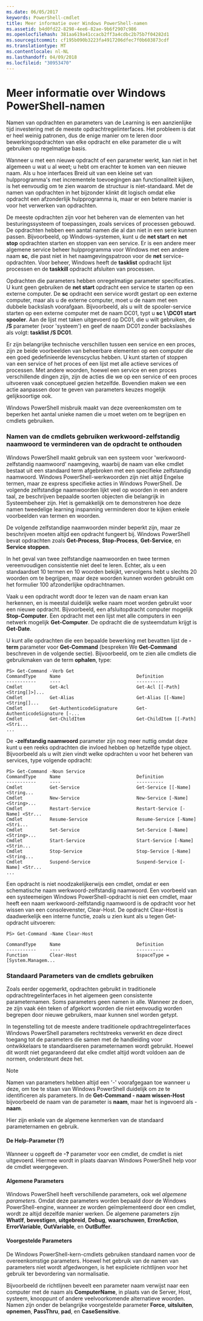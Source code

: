 ```yaml
---
ms.date: 06/05/2017
keywords: PowerShell-cmdlet
title: Meer informatie over Windows PowerShell-namen
ms.assetid: b4d0fd22-8298-4ee6-82ae-9b6f2907c986
ms.openlocfilehash: 381aa619a41ccacb2ff3a4cdbc2b75b7f04282d1
ms.sourcegitcommit: cf195b090b3223fa4917206dfec7f0b603873cdf
ms.translationtype: MT
ms.contentlocale: nl-NL
ms.lasthandoff: 04/09/2018
ms.locfileid: "30953470"
---
```

# <a name="learning-windows-powershell-names"></a>Meer informatie over Windows PowerShell-namen
Namen van opdrachten en parameters van de Learning is een aanzienlijke tijd investering met de meeste opdrachtregelinterfaces. Het probleem is dat er heel weinig patronen, dus de enige manier om te leren door bewerkingsopdrachten van elke opdracht en elke parameter die u wilt gebruiken op regelmatige basis.

Wanneer u met een nieuwe opdracht of een parameter werkt, kan niet in het algemeen u wat u al weet; u hebt om erachter te komen van een nieuwe naam. Als u hoe interfaces Breid uit van een kleine set van hulpprogramma's met incrementele toevoegingen aan functionaliteit kijken, is het eenvoudig om te zien waarom de structuur is niet-standaard. Met de namen van opdrachten in het bijzonder klinkt dit logisch omdat elke opdracht een afzonderlijk hulpprogramma is, maar er een betere manier is voor het verwerken van opdrachten.

De meeste opdrachten zijn voor het beheren van de elementen van het besturingssysteem of toepassingen, zoals services of processen gebouwd. De opdrachten hebben een aantal namen die al dan niet in een serie kunnen passen. Bijvoorbeeld, op Windows-systemen, kunt u de **net start** en **net stop** opdrachten starten en stoppen van een service. Er is een andere meer algemene service beheer hulpprogramma voor Windows met een andere naam **sc**, die past niet in het naamgevingspatroon voor de **net** service-opdrachten. Voor beheer, Windows heeft de **tasklist** opdracht lijst processen en de **taskkill** opdracht afsluiten van processen.

Opdrachten die parameters hebben onregelmatige parameter specificaties. U kunt geen gebruiken de **net start** opdracht een service te starten op een externe computer. De **sc** opdracht een service wordt gestart op een externe computer, maar als u de externe computer, moet u de naam met een dubbele backslash voorafgaan. Bijvoorbeeld, als u wilt de spooler-service starten op een externe computer met de naam DC01, typt u **sc \\ \\DC01 start spooler**. Aan de lijst met taken uitgevoerd op DC01, die u wilt gebruiken, de **/S** parameter (voor 'systeem') en geef de naam DC01 zonder backslashes als volgt: **tasklist /S DC01**.

Er zijn belangrijke technische verschillen tussen een service en een proces, zijn ze beide voorbeelden van beheerbare elementen op een computer die een goed gedefinieerde levenscyclus hebben. U kunt starten of stoppen van een service of het proces of een lijst met alle actieve services of processen. Met andere woorden, hoewel een service en een proces verschillende dingen zijn, zijn de acties die we op een service of een proces uitvoeren vaak conceptueel gezien hetzelfde. Bovendien maken we een actie aanpassen door te geven van parameters keuzes mogelijk gelijksoortige ook.

Windows PowerShell misbruik maakt van deze overeenkomsten om te beperken het aantal unieke namen die u moet weten om te begrijpen en cmdlets gebruiken.

### <a name="cmdlets-use-verb-noun-names-to-reduce-command-memorization"></a>Namen van de cmdlets gebruiken werkwoord-zelfstandig naamwoord te verminderen van de opdracht te onthouden
Windows PowerShell maakt gebruik van een systeem voor 'werkwoord-zelfstandig naamwoord' naamgeving, waarbij de naam van elke cmdlet bestaat uit een standaard term afgebroken met een specifieke zelfstandig naamwoord. Windows PowerShell-werkwoorden zijn niet altijd Engelse termen, maar ze express specifieke acties in Windows PowerShell. De volgende zelfstandige naamwoorden lijkt veel op woorden in een andere taal, ze beschrijven bepaalde soorten objecten die belangrijk in Systeembeheer zijn. Het is gemakkelijk om te demonstreren hoe deze namen tweedelige learning inspanning verminderen door te kijken enkele voorbeelden van termen en woorden.

De volgende zelfstandige naamwoorden minder beperkt zijn, maar ze beschrijven moeten altijd een opdracht fungeert bij. Windows PowerShell bevat opdrachten zoals **Get-Process**, **Stop-Process**, **Get-Service**, en **Service stoppen**.

In het geval van twee zelfstandige naamwoorden en twee termen vereenvoudigen consistentie niet deel te leren. Echter, als u een standaardset 10 termen en 10 woorden bekijkt, vervolgens hebt u slechts 20 woorden om te begrijpen, maar deze woorden kunnen worden gebruikt om het formulier 100 afzonderlijke opdrachtnamen.

Vaak u een opdracht wordt door te lezen van de naam ervan kan herkennen, en is meestal duidelijk welke naam moet worden gebruikt voor een nieuwe opdracht. Bijvoorbeeld, een afsluitopdracht computer mogelijk **Stop-Computer**. Een opdracht met een lijst met alle computers in een netwerk mogelijk **Get-Computer**. De opdracht die de systeemdatum krijgt is **Get-Date**.

U kunt alle opdrachten die een bepaalde bewerking met bevatten lijst de **-term** parameter voor **Get-Command** (bespreken We **Get-Command** beschreven in de volgende sectie). Bijvoorbeeld, om te zien alle cmdlets die gebruikmaken van de term **ophalen**, type:

```
PS> Get-Command -Verb Get
CommandType     Name                            Definition
-----------     ----                            ----------
Cmdlet          Get-Acl                         Get-Acl [[-Path] <String[]>]...
Cmdlet          Get-Alias                       Get-Alias [[-Name] <String[]...
Cmdlet          Get-AuthenticodeSignature       Get-AuthenticodeSignature [-...
Cmdlet          Get-ChildItem                   Get-ChildItem [[-Path] <Stri...
...
```

De **-zelfstandig naamwoord** parameter zijn nog meer nuttig omdat deze kunt u een reeks opdrachten die invloed hebben op hetzelfde type object. Bijvoorbeeld als u wilt zien vindt welke opdrachten u voor het beheren van services, type volgende opdracht:

```
PS> Get-Command -Noun Service
CommandType     Name                            Definition
-----------     ----                            ----------
Cmdlet          Get-Service                     Get-Service [[-Name] <String...
Cmdlet          New-Service                     New-Service [-Name] <String>...
Cmdlet          Restart-Service                 Restart-Service [-Name] <Str...
Cmdlet          Resume-Service                  Resume-Service [-Name] <Stri...
Cmdlet          Set-Service                     Set-Service [-Name] <String>...
Cmdlet          Start-Service                   Start-Service [-Name] <Strin...
Cmdlet          Stop-Service                    Stop-Service [-Name] <String...
Cmdlet          Suspend-Service                 Suspend-Service [-Name] <Str...
...
```

Een opdracht is niet noodzakelijkerwijs een cmdlet, omdat er een schematische naam werkwoord-zelfstandig naamwoord. Een voorbeeld van een systeemeigen Windows PowerShell-opdracht is niet een cmdlet, maar heeft een naam werkwoord-zelfstandig naamwoord is de opdracht voor het wissen van een consolevenster, Clear-Host. De opdracht Clear-Host is daadwerkelijk een interne functie, zoals u zien kunt als u tegen Get-opdracht uitvoeren:

```
PS> Get-Command -Name Clear-Host

CommandType     Name                            Definition
-----------     ----                            ----------
Function        Clear-Host                      $spaceType = [System.Managem...
```

### <a name="cmdlets-use-standard-parameters"></a>Standaard Parameters van de cmdlets gebruiken
Zoals eerder opgemerkt, opdrachten gebruikt in traditionele opdrachtregelinterfaces in het algemeen geen consistente parameternamen. Soms parameters geen namen in alle. Wanneer ze doen, ze zijn vaak één teken of afgekort woorden die niet eenvoudig worden begrepen door nieuwe gebruikers, maar kunnen snel worden getypt.

In tegenstelling tot de meeste andere traditionele opdrachtregelinterfaces Windows PowerShell parameters rechtstreeks verwerkt en deze direct toegang tot de parameters die samen met de handleiding voor ontwikkelaars te standaardiseren parameternamen wordt gebruikt. Hoewel dit wordt niet gegarandeerd dat elke cmdlet altijd wordt voldoen aan de normen, ondersteunt deze het.

> [!NOTE]
> Namen van parameters hebben altijd een '-' voorafgegaan toe wanneer u deze, om toe te staan van Windows PowerShell duidelijk om ze te identificeren als parameters. In de **Get-Command - naam wissen-Host** bijvoorbeeld de naam van de parameter is **naam**, maar het is ingevoerd als -**naam**.

Hier zijn enkele van de algemene kenmerken van de standaard parameternamen en gebruik.

#### <a name="the-help-parameter-"></a>De Help-Parameter (?)
Wanneer u opgeeft de **-?** parameter voor een cmdlet, de cmdlet is niet uitgevoerd. Hiermee wordt in plaats daarvan Windows PowerShell help voor de cmdlet weergegeven.

#### <a name="common-parameters"></a>Algemene Parameters
Windows PowerShell heeft verschillende parameters, ook wel *algemene parameters*. Omdat deze parameters worden bepaald door de Windows PowerShell-engine, wanneer ze worden geïmplementeerd door een cmdlet, wordt ze altijd dezelfde manier werken. De algemene parameters zijn **WhatIf**, **bevestigen**, **uitgebreid**, **Debug**, **waarschuwen**, **ErrorAction**, **ErrorVariable**, **OutVariable**, en **OutBuffer**.

#### <a name="suggested-parameters"></a>Voorgestelde Parameters
De Windows PowerShell-kern-cmdlets gebruiken standaard namen voor de overeenkomstige parameters. Hoewel het gebruik van de namen van parameters niet wordt afgedwongen, is het expliciete richtlijnen voor het gebruik ter bevordering van normalisatie.

Bijvoorbeeld de richtlijnen beveelt een parameter naam verwijst naar een computer met de naam als **ComputerName**, in plaats van de Server, Host, systeem, knooppunt of andere veelvoorkomende alternatieve woorden. Namen zijn onder de belangrijke voorgestelde parameter **Force**, **uitsluiten**, **opnemen**, **PassThru**, **pad**, en **CaseSensitive**.